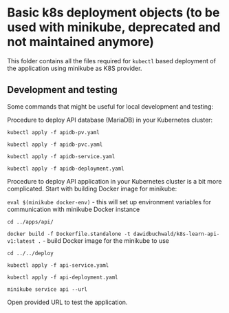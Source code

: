 # Basic k8s deployment objects (to be used with minikube, deprecated and not maintained anymore)

This folder contains all the files required for `kubectl` based deployment of the application using minikube as K8S
provider.

## Development and testing

Some commands that might be useful for local development and testing:

Procedure to deploy API database (MariaDB) in your Kubernetes cluster:

`kubectl apply -f apidb-pv.yaml`

`kubectl apply -f apidb-pvc.yaml`

`kubectl apply -f apidb-service.yaml`

`kubectl apply -f apidb-deployment.yaml`

Procedure to deploy API application in your Kubernetes cluster is a bit more complicated. Start with
building Docker image for minikube:

`eval $(minikube docker-env)` - this will set up environment variables for communication with minikube 
Docker instance

`cd ../apps/api/`

`docker build -f Dockerfile.standalone -t dawidbuchwald/k8s-learn-api-v1:latest .` - build Docker image
for the minikube to use

`cd ../../deploy`

`kubectl apply -f api-service.yaml`

`kubectl apply -f api-deployment.yaml`

`minikube service api --url`

Open provided URL to test the application.
